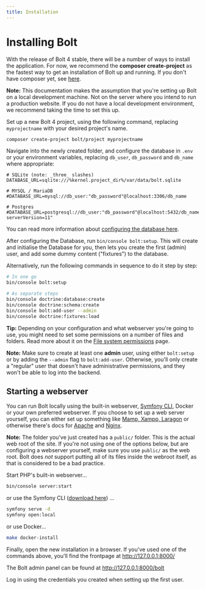 ```yaml
---
title: Installation
---
```

Installing Bolt
===============

With the release of Bolt 4 stable, there will be a number of ways to install
the application. For now, we recommend the **composer create-project** as the
fastest way to get an installation of Bolt up and running. If you don't have
composer yet, see [here][get-composer].

<p class="note"><strong>Note:</strong> This documentation makes the assumption
that you're setting up Bolt on a local development machine. Not on the server
where you intend to run a production website. If you do not have a local
development environment, we recommend taking the time to set this up. </p>

Set up a new Bolt 4 project, using the following command, replacing
`myprojectname` with your desired project's name.

```bash
composer create-project bolt/project myprojectname
```

Navigate into the newly created folder, and configure the database in `.env` or
your environment variables, replacing `db_user`, `db_password` and `db_name`
where appropriate:

```env
# SQLite (note: _three_ slashes)
DATABASE_URL=sqlite:///%kernel.project_dir%/var/data/bolt.sqlite

# MYSQL / MariaDB
#DATABASE_URL=mysql://db_user:"db_password"@localhost:3306/db_name

# Postgres
#DATABASE_URL=postgresql://db_user:"db_password"@localhost:5432/db_name?serverVersion=11"

```

You can read more information about [configuring the database here][db-setup].

After configuring the Database, run `bin/console bolt:setup`. This will create
and initialise the Database for you, then lets you create the first (admin)
user, and add some dummy content ("fixtures") to the database.

Alternatively, run the following commands in sequence to do it step by step:

```bash
# In one go
bin/console bolt:setup

# As separate steps
bin/console doctrine:database:create
bin/console doctrine:schema:create
bin/console bolt:add-user --admin
bin/console doctrine:fixtures:load
```

<p class="tip"><strong>Tip:</strong> Depending on your configuration and what
webserver you're going to use, you might need to set some permissions on a
number of files and folders. Read more about it on the <a href="./permissions">
File system permissions</a> page.</p>

<p class="note"><strong>Note:</strong> Make sure to create at least one
<strong>admin</strong> user, using either <code>bolt:setup</code> or by adding
the <code>--admin</code> flag to <code>bolt:add-user</code>. Otherwise, you'll
only create a "regular" user that doesn't have administrative permissions, and
they won't be able to log into the backend.</p>

Starting a webserver
--------------------

You can run Bolt locally using the built-in webserver, [Symfony CLI][cli],
Docker or your own preferred webserver. If you choose to set up a web server
yourself, you can either set up something like [Mamp, Xampp, Laragon][local] or
otherwise there's docs for [Apache][apache] and [Nginx][nginx].

<p class="note"><strong>Note:</strong> The folder you've just created has a
<code>public/</code> folder. This is the actual web root of the site. If you're
not using one of the options below, but are configuring a webserver yourself,
make sure you use <code>public/</code> as the web root. Bolt does <em>not</em>
support putting all of its files inside the webroot itself, as that is
considered to be a bad practice.</p>

Start PHP's built-in webserver…

```bash
bin/console server:start
```

or use the Symfony CLI ([download here][cli]) …

```bash
symfony serve -d
symfony open:local
```

or use Docker…

```bash
make docker-install
```

Finally, open the new installation in a browser. If you've used one of the
commands above, you'll find the frontpage at http://127.0.0.1:8000/

The Bolt admin panel can be found at http://127.0.0.1:8000/bolt

Log in using the credentials you created when setting up the first user.

[cli]: https://symfony.com/download
[get-composer]: install-composer
[db-setup]: ../configuration/database
[local]: https://www.slant.co/topics/5299/versus/~laragon_vs_xampp_vs_mamp
[apache]: webserver/apache
[nginx]: webserver/nginx
